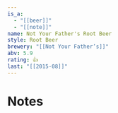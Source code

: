 ```yaml
---
is_a:
  - "[[beer]]"
  - "[[note]]"
name: Not Your Father's Root Beer
style: Root Beer
brewery: "[[Not Your Father’s]]"
abv: 5.9
rating: 👍
last: "[[2015-08]]"
---
```

# Notes


